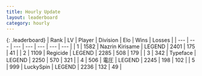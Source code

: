 ```yaml
---
title: Hourly Update
layout: leaderboard
category: hourly
---
```


{: .leaderboard}
| Rank | LV | Player | Division | Elo | Wins | Losses |
| --- | --- | --- | --- | --- | --- | --- |
| <span data-change="0">1</span> | 1582 | <span title="ID: 315148">Nazrin Kirisame</span> | LEGEND | <span data-change="0">2401</span> | <span data-change="0">175</span> | <span data-change="0">41</span> |
| <span data-change="0">2</span> | 1109 | <span title="ID: 353063">Regicide</span> | LEGEND | <span data-change="0">2285</span> | <span data-change="0">508</span> | <span data-change="0">179</span> |
| <span data-change="0">3</span> | 342 | <span title="ID: 628233">Typeface</span> | LEGEND | <span data-change="-2">2250</span> | <span data-change="3">570</span> | <span data-change="1">321</span> |
| <span data-change="0">4</span> | 506 | <span title="ID: 407707">電圧</span> | LEGEND | <span data-change="0">2245</span> | <span data-change="0">198</span> | <span data-change="0">102</span> |
| <span data-change="0">5</span> | 999 | <span title="ID: 498412">LuckySpin</span> | LEGEND | <span data-change="0">2236</span> | <span data-change="0">132</span> | <span data-change="0">49</span> |
